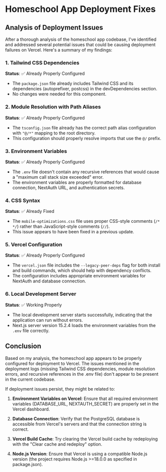 # Homeschool App Deployment Fixes

## Analysis of Deployment Issues

After a thorough analysis of the homeschool app codebase, I've identified and addressed several potential issues that could be causing deployment failures on Vercel. Here's a summary of my findings:

### 1. Tailwind CSS Dependencies

**Status**: ✅ Already Properly Configured
- The `package.json` file already includes Tailwind CSS and its dependencies (autoprefixer, postcss) in the devDependencies section.
- No changes were needed for this component.

### 2. Module Resolution with Path Aliases

**Status**: ✅ Already Properly Configured
- The `tsconfig.json` file already has the correct path alias configuration with `"@/*"` mapping to the root directory.
- This configuration should properly resolve imports that use the `@/` prefix.

### 3. Environment Variables

**Status**: ✅ Already Properly Configured
- The `.env` file doesn't contain any recursive references that would cause a "maximum call stack size exceeded" error.
- The environment variables are properly formatted for database connection, NextAuth URL, and authentication secrets.

### 4. CSS Syntax

**Status**: ✅ Already Fixed
- The `mobile-optimizations.css` file uses proper CSS-style comments (`/* */`) rather than JavaScript-style comments (`//`).
- This issue appears to have been fixed in a previous update.

### 5. Vercel Configuration

**Status**: ✅ Already Properly Configured
- The `vercel.json` file includes the `--legacy-peer-deps` flag for both install and build commands, which should help with dependency conflicts.
- The configuration includes appropriate environment variables for NextAuth and database connection.

### 6. Local Development Server

**Status**: ✅ Working Properly
- The local development server starts successfully, indicating that the application can run without errors.
- Next.js server version 15.2.4 loads the environment variables from the `.env` file correctly.

## Conclusion

Based on my analysis, the homeschool app appears to be properly configured for deployment to Vercel. The issues mentioned in the deployment logs (missing Tailwind CSS dependencies, module resolution errors, and recursive references in the .env file) don't appear to be present in the current codebase.

If deployment issues persist, they might be related to:

1. **Environment Variables on Vercel**: Ensure that all required environment variables (DATABASE_URL, NEXTAUTH_SECRET) are properly set in the Vercel dashboard.

2. **Database Connection**: Verify that the PostgreSQL database is accessible from Vercel's servers and that the connection string is correct.

3. **Vercel Build Cache**: Try clearing the Vercel build cache by redeploying with the "Clear cache and redeploy" option.

4. **Node.js Version**: Ensure that Vercel is using a compatible Node.js version (the project requires Node.js >=18.0.0 as specified in package.json).
